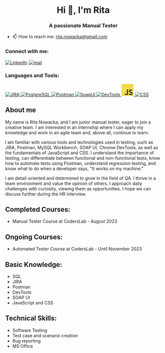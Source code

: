 <h1 align="center">Hi 👋, I'm Rita</h1>
<h3 align="center">A passionate Manual Tester</h3>

- 📫 How to reach me: rita.nowacka@gmail.com

<h3 align="left">Connect with me:</h3>
<p align="left">
<a href="https://www.linkedin.com/in/rita-nowacka/" target="blank"><img align="center" src="https://www.svgrepo.com/show/81143/linkedin.svg" alt="LinkedIn" heigh="30px" width="40px"/></a>
<a href="https://mail.google.com/mail/?view=cm&source=mailto&to=[rita.nowacka@gmail.com]" target="blank"><img align="center" src="https://upload.wikimedia.org/wikipedia/commons/thumb/archive/7/7e/20221017173614%21Gmail_icon_%282020%29.svg/120px-Gmail_icon_%282020%29.svg.png" alt="mail" heigh="30px" width="40px"/></a>
</p>

<h3 align="left">Languages and Tools:</h3>
<p align="left"> 
  <a href="https://www.atlassian.com/software/jira" target="_blank"> <img src="https://www.vectorlogo.zone/logos/atlassian_jira/atlassian_jira-icon.svg" alt="JIRA" width="40" height="40"/> </a> 
  <a href="https://www.postgresql.org.pl" target="_blank"> <img src="https://www.vectorlogo.zone/logos/postgresql/postgresql-icon.svg" alt="PostgreSQL" width="40" height="40"/> </a> 
  <a href="https://www.postman.com" target="_blank"> <img src="https://www.svgrepo.com/show/354202/postman-icon.svg" alt="Postman" width="40" height="40"/> </a> 
    <a href="https://www.soapui.org/" target="_blank"> <img src="https://www.soapui.org/smartbearbrand/media/images/home/soapui-icon.svg" alt="SoapUI" width="40" height="40"/> </a> 
  <a href="https://developer.chrome.com/docs/devtools" target="_blank"> <img src="https://www.svgrepo.com/show/378786/chrome-devtools.svg" alt="DevTools" width="40" height="40"/> </a> 
  <a href="https://developer.mozilla.org/en-US/docs/Web/JavaScript" target="_blank"> <img src="https://raw.githubusercontent.com/devicons/devicon/master/icons/javascript/javascript-original.svg" alt="javascript" width="40" height="40"/> </a> 
  <a href="https://www.w3schools.com/css/" target="_blank"> <img src="https://upload.wikimedia.org/wikipedia/commons/thumb/6/62/CSS3_logo.svg/512px-CSS3_logo.svg.png?20210705212817" alt="CSS" width="40" height="40"/> </a> 
</p>

## About me
My name is Rita Nowacka, and I am junior manual tester, eager to join a creative team. I am interested in an internship where I can apply my knowledge and work in an agile team and, above all, continue to learn.

I am familiar with various tools and technologies used in testing, such as JIRA, Postman, MySQL Workbench, SOAP UI, Chrome DevTools, as well as the fundamentals of JavaScript and CSS. I understand the importance of testing, can differentiate between functional and non-functional tests, know how to automate tests using Postman, understand regression testing, and know what to do when a developer says, "It works on my machine."

I am detail-oriented and determined to grow in the field of QA. I thrive in a team environment and value the opinion of others. I approach daily challenges with curiosity, viewing them as opportunities. I hope we can discuss further during the HR interview.

## Completed Courses:
- Manual Tester Course at CodersLab - August 2023

## Ongoing Courses:
- Automated Tester Course at CodersLab - Until November 2023

## Basic Knowledge:
- SQL
- JIRA
- Postman
- DevTools
- SOAP UI
- JavaScript and CSS

## Technical Skills:
- Software Testing
- Test case and scenario creation
- Bug reporting
- MS Office
